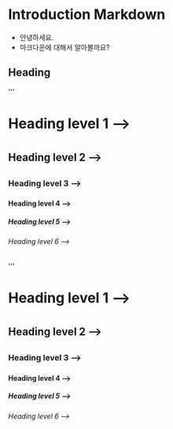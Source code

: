 # Introduction Markdown

- 안녕하세요.
- 마크다운에 대해서 알아볼까요?

##  Heading

'''
# Heading level 1 --> <h1>
## Heading level 2 --> <h2>
### Heading level 3 --> <h3>
#### Heading level 4 --> <h4>
##### Heading level 5 --> <h5>
###### Heading level 6 --> <h6>
'''

# Heading level 1 --> <h1>

## Heading level 2 --> <h2>

### Heading level 3 --> <h3>

#### Heading level 4 --> <h4>

##### Heading level 5 --> <h5>

###### Heading level 6 --> <h6>